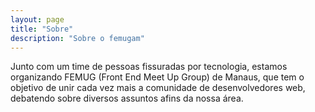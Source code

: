 ```yaml
---
layout: page
title: "Sobre"
description: "Sobre o femugam"
---
```


Junto com um time de pessoas fissuradas por tecnologia, estamos organizando FEMUG (Front End Meet Up Group) de Manaus, que tem o objetivo de unir cada vez mais a comunidade de desenvolvedores web, debatendo sobre diversos assuntos afins da nossa área.
